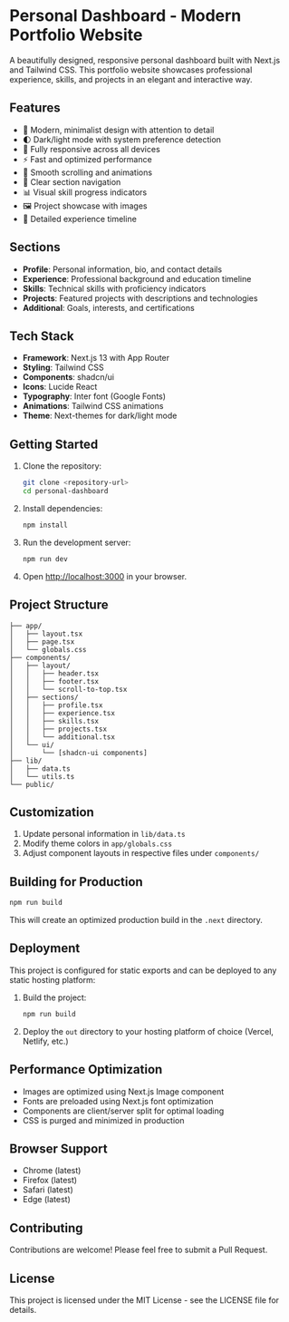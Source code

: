 # Personal Dashboard - Modern Portfolio Website

A beautifully designed, responsive personal dashboard built with Next.js and Tailwind CSS. This portfolio website showcases professional experience, skills, and projects in an elegant and interactive way.

## Features

- 🎨 Modern, minimalist design with attention to detail
- 🌓 Dark/light mode with system preference detection
- 📱 Fully responsive across all devices
- ⚡ Fast and optimized performance
- 🔄 Smooth scrolling and animations
- 🎯 Clear section navigation
- 📊 Visual skill progress indicators
- 🖼️ Project showcase with images
- 📝 Detailed experience timeline

## Sections

- **Profile**: Personal information, bio, and contact details
- **Experience**: Professional background and education timeline
- **Skills**: Technical skills with proficiency indicators
- **Projects**: Featured projects with descriptions and technologies
- **Additional**: Goals, interests, and certifications

## Tech Stack

- **Framework**: Next.js 13 with App Router
- **Styling**: Tailwind CSS
- **Components**: shadcn/ui
- **Icons**: Lucide React
- **Typography**: Inter font (Google Fonts)
- **Animations**: Tailwind CSS animations
- **Theme**: Next-themes for dark/light mode

## Getting Started

1. Clone the repository:
   ```bash
   git clone <repository-url>
   cd personal-dashboard
   ```

2. Install dependencies:
   ```bash
   npm install
   ```

3. Run the development server:
   ```bash
   npm run dev
   ```

4. Open [http://localhost:3000](http://localhost:3000) in your browser.

## Project Structure

```
├── app/
│   ├── layout.tsx
│   ├── page.tsx
│   └── globals.css
├── components/
│   ├── layout/
│   │   ├── header.tsx
│   │   ├── footer.tsx
│   │   └── scroll-to-top.tsx
│   ├── sections/
│   │   ├── profile.tsx
│   │   ├── experience.tsx
│   │   ├── skills.tsx
│   │   ├── projects.tsx
│   │   └── additional.tsx
│   └── ui/
│       └── [shadcn-ui components]
├── lib/
│   ├── data.ts
│   └── utils.ts
└── public/
```

## Customization

1. Update personal information in `lib/data.ts`
2. Modify theme colors in `app/globals.css`
3. Adjust component layouts in respective files under `components/`

## Building for Production

```bash
npm run build
```

This will create an optimized production build in the `.next` directory.

## Deployment

This project is configured for static exports and can be deployed to any static hosting platform:

1. Build the project:
   ```bash
   npm run build
   ```

2. Deploy the `out` directory to your hosting platform of choice (Vercel, Netlify, etc.)

## Performance Optimization

- Images are optimized using Next.js Image component
- Fonts are preloaded using Next.js font optimization
- Components are client/server split for optimal loading
- CSS is purged and minimized in production

## Browser Support

- Chrome (latest)
- Firefox (latest)
- Safari (latest)
- Edge (latest)

## Contributing

Contributions are welcome! Please feel free to submit a Pull Request.

## License

This project is licensed under the MIT License - see the LICENSE file for details.